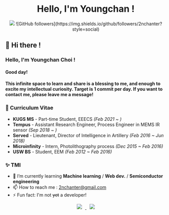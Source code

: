 <div align="center">
  <h1>Hello, I'm Youngchan !</h1>
  <a href="https://hits.seeyoufarm.com"><img src="https://hits.seeyoufarm.com/api/count/incr/badge.svg?url=https%3A%2F%2Fgithub.com%2F2nchanter&count_bg=%23EA4A6E&title_bg=%23777777&icon=git.svg&icon_color=%23E7E7E7&title=hits&edge_flat=false"/></a>
  ![GitHub followers](https://img.shields.io/github/followers/2nchanter?style=social)
</div>

## 👋 Hi there !
### Hello, I'm Youngchan Choi !

#### Good day!
#### This infinite space to learn and share is a blessing to me, and enough to excite my intellectual curiosity. Target is 1 commit per day. If you want to contact me, please leave me a message!

### 💫 Curriculum Vitae
- **KUGS MS** - Part-time Student, EEECS *(Feb 2021 ~ )*
- **Tempus** - Assistant Research Engineer, Process Engineer in MEMS IR sensor *(Sep 2018 ~ )*
- **Served** - Lieutenant, Director of Intelligence in Artillery  *(Feb 2016 ~ Jun 2018)*
- **Microinfinity** - Intern, Photolithography process *(Dec 2015 ~ Feb 2016)*
- **USW BS** - Student, EEM *(Feb 2012 ~ Feb 2016)*

### ✨ TMI
- 🌱 I’m currently learning **Machine learning** / **Web dev.** / **Semiconductor engineering**
- 📫 How to reach me : 2nchanter@gmail.com
- ⚡ Fun fact: I'm not ~~yet~~ a developer!
<div align="center">
  <a href="https://instagram.com/alpox.dev">
    <img 
        src="http://img.shields.io/badge/-Instagram-black?style=flat&logo=Instagram&link=https://www.instagram.com/_2nchanter/"
        style="height : auto; margin-left : 10px; margin-right : 10px;"/>
  </a>
  <a href="https://alpox.kr">
    <img 
        src="http://img.shields.io/badge/-Tech%20Blog-655ced?style=flat&logo=github&link=https://velog.io/@2nchanter"
        style="height : auto; margin-left : 10px; margin-right : 10px;"/>
  </a>
</div>
